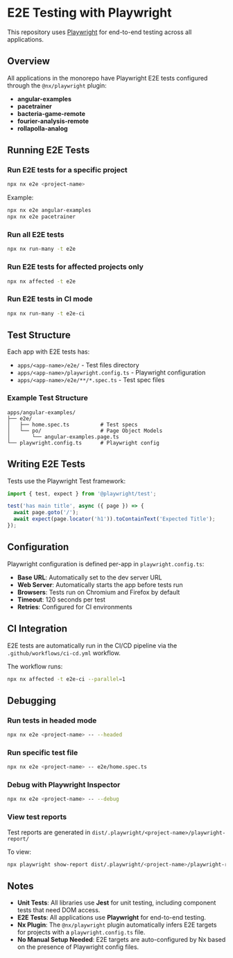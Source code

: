 # E2E Testing with Playwright

This repository uses [Playwright](https://playwright.dev/) for end-to-end testing across all applications.

## Overview

All applications in the monorepo have Playwright E2E tests configured through the `@nx/playwright` plugin:

- **angular-examples**
- **pacetrainer**
- **bacteria-game-remote**
- **fourier-analysis-remote**
- **rollapolla-analog**

## Running E2E Tests

### Run E2E tests for a specific project

```bash
npx nx e2e <project-name>
```

Example:

```bash
npx nx e2e angular-examples
npx nx e2e pacetrainer
```

### Run all E2E tests

```bash
npx nx run-many -t e2e
```

### Run E2E tests for affected projects only

```bash
npx nx affected -t e2e
```

### Run E2E tests in CI mode

```bash
npx nx run-many -t e2e-ci
```

## Test Structure

Each app with E2E tests has:

- `apps/<app-name>/e2e/` - Test files directory
- `apps/<app-name>/playwright.config.ts` - Playwright configuration
- `apps/<app-name>/e2e/**/*.spec.ts` - Test spec files

### Example Test Structure

```
apps/angular-examples/
├── e2e/
│   ├── home.spec.ts          # Test specs
│   └── po/                   # Page Object Models
│       └── angular-examples.page.ts
└── playwright.config.ts      # Playwright config
```

## Writing E2E Tests

Tests use the Playwright Test framework:

```typescript
import { test, expect } from '@playwright/test';

test('has main title', async ({ page }) => {
  await page.goto('/');
  await expect(page.locator('h1')).toContainText('Expected Title');
});
```

## Configuration

Playwright configuration is defined per-app in `playwright.config.ts`:

- **Base URL**: Automatically set to the dev server URL
- **Web Server**: Automatically starts the app before tests run
- **Browsers**: Tests run on Chromium and Firefox by default
- **Timeout**: 120 seconds per test
- **Retries**: Configured for CI environments

## CI Integration

E2E tests are automatically run in the CI/CD pipeline via the `.github/workflows/ci-cd.yml` workflow.

The workflow runs:

```bash
npx nx affected -t e2e-ci --parallel=1
```

## Debugging

### Run tests in headed mode

```bash
npx nx e2e <project-name> -- --headed
```

### Run specific test file

```bash
npx nx e2e <project-name> -- e2e/home.spec.ts
```

### Debug with Playwright Inspector

```bash
npx nx e2e <project-name> -- --debug
```

### View test reports

Test reports are generated in `dist/.playwright/<project-name>/playwright-report/`

To view:

```bash
npx playwright show-report dist/.playwright/<project-name>/playwright-report
```

## Notes

- **Unit Tests**: All libraries use **Jest** for unit testing, including component tests that need DOM access.
- **E2E Tests**: All applications use **Playwright** for end-to-end testing.
- **Nx Plugin**: The `@nx/playwright` plugin automatically infers E2E targets for projects with a `playwright.config.ts` file.
- **No Manual Setup Needed**: E2E targets are auto-configured by Nx based on the presence of Playwright config files.
